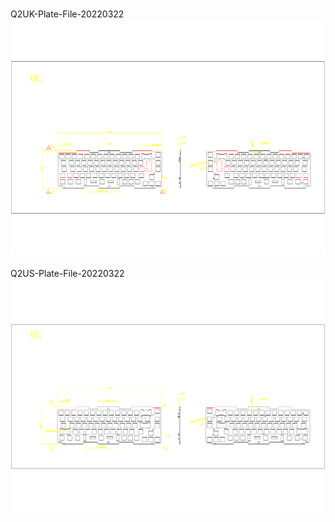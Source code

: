<br/>Q2UK-Plate-File-20220322<br/>![image](./Q2UK-Plate-File-20220322.png)<br/>
<br/>Q2US-Plate-File-20220322<br/>![image](./Q2US-Plate-File-20220322.png)<br/>
